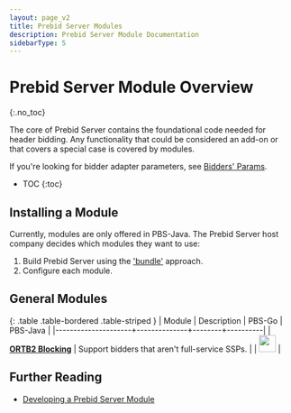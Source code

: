 ```yaml
---
layout: page_v2
title: Prebid Server Modules
description: Prebid Server Module Documentation
sidebarType: 5
---
```


# Prebid Server Module Overview
{:.no_toc}

The core of Prebid Server contains the foundational code needed for header bidding. Any functionality that could be considered an add-on or that covers a special case is covered by modules. 

If you're looking for bidder adapter parameters, see [Bidders' Params](/dev-docs/pbs-bidders.html).

* TOC
{:toc}

## Installing a Module

Currently, modules are only offered in PBS-Java. The Prebid Server host company decides which modules they want to use:

1. Build Prebid Server using the ['bundle'](FIXME) approach.
1. Configure each module.

## General Modules

{: .table .table-bordered .table-striped }
| Module              | Description  | PBS-Go | PBS-Java |
|---------------------+--------------+--------+----------|
| [**ORTB2 Blocking**](/prebid-server/pbs-modules/ortb2-blocking.html) | Support bidders that aren't full-service SSPs. | | <img src="/assets/images/icons/icon-check-green.png" width="30"> |

## Further Reading

+ [Developing a Prebid Server Module](/prebid-server/developers/add-a-module.html)
